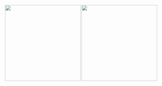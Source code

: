 <div>
<img src="https://user-images.githubusercontent.com/9631474/57778332-7f542c80-772c-11e9-9ff1-fcefd365a8dc.png" width="250" align="left">

<img src="https://user-images.githubusercontent.com/9631474/57778325-7cf1d280-772c-11e9-9a41-4d254c330bc7.png" width="250" align="middle">
</div>

